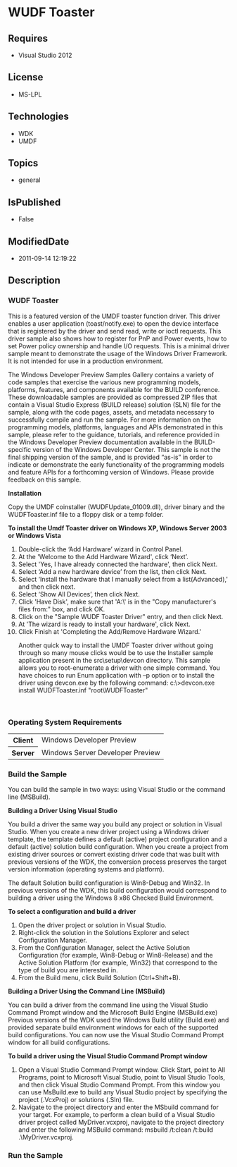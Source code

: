 # WUDF Toaster
## Requires
* Visual Studio 2012
## License
* MS-LPL
## Technologies
* WDK
* UMDF
## Topics
* general
## IsPublished
* False
## ModifiedDate
* 2011-09-14 12:19:22
## Description

<h3>WUDF Toaster</h3>
<p>This is a featured version of the UMDF toaster function driver. This driver enables a user application (toast/notify.exe) to open the device interface that is registered by the driver and send read, write or ioctl requests. This driver sample also shows
 how to register for PnP and Power events, how to set Power policy ownership and handle I/O requests. This is a minimal driver sample meant to demonstrate the usage of the Windows Driver Framework. It is not intended for use in a production environment.</p>
<p>The Windows Developer Preview Samples Gallery contains a variety of code samples that exercise the various new programming models, platforms, features, and components available for the BUILD conference. These downloadable samples are provided as compressed
 ZIP files that contain a Visual Studio Express (BUILD release) solution (SLN) file for the sample, along with the code pages, assets, and metadata necessary to successfully compile and run the sample. For more information on the programming models, platforms,
 languages and APIs demonstrated in this sample, please refer to the guidance, tutorials, and reference provided in the Windows Developer Preview documentation available in the BUILD-specific version of the Windows Developer Center. This sample is not the final
 shipping version of the sample, and is provided &ldquo;as-is&rdquo; in order to indicate or demonstrate the early functionality of the programming models and feature APIs for a forthcoming version of Windows. Please provide feedback on this sample.</p>
<p><strong>Installation </strong></p>
<p>Copy the UMDF coinstaller (WUDFUpdate_01009.dll), driver binary and the WUDFToaster.inf file to a floppy disk or a temp folder.</p>
<p class="proch"><strong>To install the Umdf Toaster driver on Windows XP, Windows Server 2003 or Windows Vista</strong></p>
<ol>
<li>Double-click the &lsquo;Add Hardware&rsquo; wizard in Control Panel. </li><li>At the 'Welcome to the Add Hardware Wizard', click &lsquo;Next&rsquo;. </li><li>Select 'Yes, I have already connected the hardware', then click Next. </li><li>Select &lsquo;Add a new hardware device&rsquo; from the list, then click Next.
</li><li>Select &lsquo;Install the hardware that I manually select from a list(Advanced),' and then click next.
</li><li>Select &lsquo;Show All Devices&rsquo;, then click Next. </li><li>Click 'Have Disk', make sure that 'A:\' is in the &quot;Copy manufacturer's files from:&quot; box, and click OK.
</li><li>Click on the &quot;Sample WUDF Toaster Driver&quot; entry, and then click Next. </li><li>At 'The wizard is ready to install your hardware', click Next. </li><li>Click Finish at 'Completing the Add/Remove Hardware Wizard.'
<p>Another quick way to install the UMDF Toaster driver without going through so many mouse clicks would be to use the Installer sample application present in the src\setup\devcon directory. This sample allows you to root-enumerate a driver with one simple
 command. You have choices to run Enum application with &ndash;p option or to install the driver using devcon.exe by the following command: c:\&gt;devcon.exe install WUDFToaster.inf &quot;root\WUDFToaster&quot;</p>
</li></ol>
<p>&nbsp;</p>
<h3>Operating System Requirements</h3>
<table>
<tbody>
<tr>
<th>Client</th>
<td><dt>Windows Developer Preview </dt></td>
</tr>
<tr>
<th>Server</th>
<td><dt>Windows Server Developer Preview </dt></td>
</tr>
</tbody>
</table>
<h3>Build the Sample</h3>
<p>You can build the sample in two ways: using Visual Studio or the command line (MSBuild).</p>
<p><strong>Building a Driver Using Visual Studio</strong></p>
<p>You build a driver the same way you build any project or solution in Visual Studio. When you create a new driver project using a Windows driver template, the template defines a default (active) project configuration and a default (active) solution build
 configuration. When you create a project from existing driver sources or convert existing driver code that was built with previous versions of the WDK, the conversion process preserves the target version information (operating systems and platform).</p>
<p>The default Solution build configuration is Win8-Debug and Win32. In previous versions of the WDK, this build configuration would correspond to building a driver using the Windows 8 x86 Checked Build Environment.</p>
<p class="proch"><strong>To select a configuration and build a driver</strong></p>
<ol>
<li>Open the driver project or solution in Visual Studio. </li><li>Right-click the solution in the Solutions Explorer and select Configuration Manager.
</li><li>From the Configuration Manager, select the Active Solution Configuration (for example, Win8-Debug or Win8-Release) and the Active Solution Platform (for example, Win32) that correspond to the type of build you are interested in.
</li><li>From the Build menu, click Build Solution (Ctrl&#43;Shift&#43;B). </li></ol>
<p><strong>Building a Driver Using the Command Line (MSBuild)</strong></p>
<p>You can build a driver from the command line using the Visual Studio Command Prompt window and the Microsoft Build Engine (MSBuild.exe) Previous versions of the WDK used the Windows Build utility (Build.exe) and provided separate build environment windows
 for each of the supported build configurations. You can now use the Visual Studio Command Prompt window for all build configurations.</p>
<p class="proch"><strong>To build a driver using the Visual Studio Command Prompt window</strong></p>
<ol>
<li>Open a Visual Studio Command Prompt window. Click Start, point to All Programs, point to Microsoft Visual Studio, point to Visual Studio Tools, and then click Visual Studio Command Prompt. From this window you can use MsBuild.exe to build any Visual Studio
 project by specifying the project (.VcxProj) or solutions (.Sln) file. </li><li>Navigate to the project directory and enter the MSbuild command for your target. For example, to perform a clean build of a Visual Studio driver project called MyDriver.vcxproj, navigate to the project directory and enter the following MSBuild command:
 msbuild /t:clean /t:build .\MyDriver.vcxproj. </li></ol>
<h3>Run the Sample</h3>
